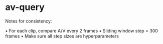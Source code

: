 # av-query

Notes for consistency:

• For each clip, compare A/V every 2 frames
• Sliding window step = 300 frames
• Make sure all step sizes are hyperparameters